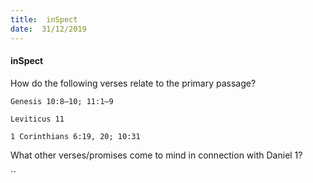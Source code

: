 ```yaml
---
title:  inSpect
date:  31/12/2019
---
```


#### inSpect

How do the following verses relate to the primary passage?

`Genesis 10:8–10; 11:1–9`

`Leviticus 11`

`1 Corinthians 6:19, 20; 10:31`

What other verses/promises come to mind in connection with Daniel 1?

``